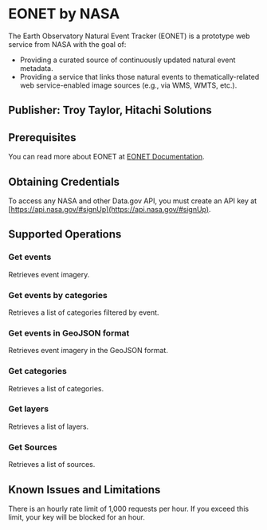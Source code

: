 # EONET by NASA
The Earth Observatory Natural Event Tracker (EONET) is a prototype web service from NASA with the goal of:

- Providing a curated source of continuously updated natural event metadata.
- Providing a service that links those natural events to thematically-related web service-enabled image sources (e.g., via WMS, WMTS, etc.).

## Publisher: Troy Taylor, Hitachi Solutions

## Prerequisites
You can read more about EONET at [EONET Documentation](https://eonet.sci.gsfc.nasa.gov/what-is-eonet).

## Obtaining Credentials
To access any NASA and other Data.gov API, you must create an API key at [https://api.nasa.gov/#signUp](https://api.nasa.gov/#signUp).

## Supported Operations

### Get events
Retrieves event imagery.

### Get events by categories
Retrieves a list of categories filtered by event.

### Get events in GeoJSON format
Retrieves event imagery in the GeoJSON format.

### Get categories
​Retrieves a list of categories.

### Get layers
Retrieves a list of layers.

### Get Sources
Retrieves a list of sources.

## Known Issues and Limitations
There is an hourly rate limit of 1,000 requests per hour. If you exceed this limit, your key will be blocked for an hour.

